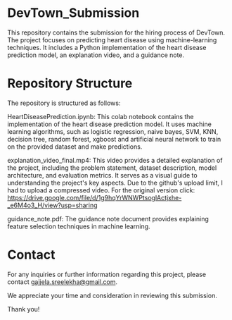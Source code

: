 # DevTown_Submission

This repository contains the submission for the hiring process of DevTown. The project focuses on predicting heart disease using machine-learning techniques. It includes a Python implementation of the heart disease prediction model, an explanation video, and a guidance note.

# Repository Structure
The repository is structured as follows:

HeartDiseasePrediction.ipynb: This colab notebook contains the implementation of the heart disease prediction model. It uses machine learning algorithms, such as logistic regression, naive bayes, SVM, KNN, decision tree, random forest, xgboost and artificial neural network to train on the provided dataset and make predictions.

explanation_video_final.mp4: This video provides a detailed explanation of the project, including the problem statement, dataset description, model architecture, and evaluation metrics. It serves as a visual guide to understanding the project's key aspects. Due to the github's upload limit, I had to upload a compressed video. For the original version click: https://drive.google.com/file/d/1g9hqYrWNWPtsoglActjxhe-_e6M4o3_H/view?usp=sharing

guidance_note.pdf: The guidance note document provides explaining feature selection techniques in machine learning.

# Contact

For any inquiries or further information regarding this project, please contact gajjela.sreelekha@gmail.com.

We appreciate your time and consideration in reviewing this submission.

Thank you!
